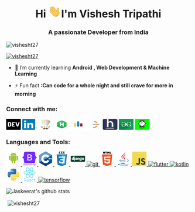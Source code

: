 <h1 align="center">Hi <img src="https://github.com/ABSphreak/ABSphreak/blob/master/gifs/Hi.gif" width="35px">I'm Vishesh Tripathi</h1>
<h3 align="center">A passionate Developer from India</h3>

<p align="left"> <img src="https://komarev.com/ghpvc/?username=vishesht27&label=Profile%20views&color=0e75b6&style=flat" alt="vishesht27" /> </p>

<p align="left"> <a href="https://github.com/ryo-ma/github-profile-trophy"><img src="https://github-profile-trophy.vercel.app/?username=vishesht27" alt="vishesht27" /></a> </p>

- 🌱 I’m currently learning **Android , Web Development & Machine Learning**

- ⚡ Fun fact **:Can code for a whole night and still crave for more in morning**

<h3 align="left">Connect with me:</h3>
<p align="left">
  
<a href="https://dev.to/vishesht27" target="blank"><img align="center" src="https://github.com/Vishesht27/Vishesht27/blob/main/dev1.png" alt="vishesht27" height="30" width="40" /></a>
<a href="https://www.linkedin.com/in/vishesh-tripathi-3a62961b8/" target="blank"><img align="center" src="https://github.com/Vishesht27/Vishesht27/blob/main/linkedin1.jpg" alt="vishesh tripathi" height="30" width="40" /></a>
<a href="https://www.codechef.com/users/vishesht27" target="blank"><img align="center" src="https://github.com/Vishesht27/Vishesht27/blob/main/download.jpg" alt="vishesht27" height="30" width="40" /></a>
<a href="https://www.hackerrank.com/vishesht27" target="blank"><img align="center" src="https://github.com/Vishesht27/Vishesht27/blob/main/HackerRank_logo.png" alt="vishesht27" height="30" width="40" /></a>
<a href="https://codeforces.com/profile/vishesht27" target="blank"><img align="center" src="https://github.com/Vishesht27/Vishesht27/blob/main/codeforces1.png" alt="vishesht27" height="30" width="40" /></a>
<a href="https://www.leetcode.com/vishesht27" target="blank"><img align="center" src="https://github.com/Vishesht27/Vishesht27/blob/main/LeetCode_logo_rvs.png" alt="vishesht27" height="30" width="40" /></a>
<a href="https://www.hackerearth.com/@vishesht27" target="blank"><img align="center" src="https://github.com/Vishesht27/Vishesht27/blob/main/hackerearth1.png" alt="vishesht27" height="30" width="40" /></a>
<a href="https://auth.geeksforgeeks.org/user/vishesht27/profile" target="blank"><img align="center" src="https://github.com/Vishesht27/Vishesht27/blob/main/gfg1.png" alt="vishesht27" height="30" width="40" /></a>
<a href="https://hackernoon.com/u/vishesht27" target="blank"><img align="center" src="https://github.com/Vishesht27/Vishesht27/blob/main/hw2.jpg" alt="vishesht27" height="30" width="40" /></a>

</p>

<h3 align="left">Languages and Tools:</h3>
<p align="left"> <a href="https://developer.android.com" target="_blank"> <img src="https://raw.githubusercontent.com/devicons/devicon/master/icons/android/android-original-wordmark.svg" alt="android" width="40" height="40"/> </a> <a href="https://getbootstrap.com" target="_blank"> <img src="https://raw.githubusercontent.com/devicons/devicon/master/icons/bootstrap/bootstrap-plain-wordmark.svg" alt="bootstrap" width="40" height="40"/> </a> <a href="https://www.w3schools.com/cpp/" target="_blank"> <img src="https://raw.githubusercontent.com/devicons/devicon/master/icons/cplusplus/cplusplus-original.svg" alt="cplusplus" width="40" height="40"/> </a> <a href="https://www.w3schools.com/css/" target="_blank"> <img src="https://raw.githubusercontent.com/devicons/devicon/master/icons/css3/css3-original-wordmark.svg" alt="css3" width="40" height="40"/> </a> <a href="https://www.djangoproject.com/" target="_blank"> <img src="https://raw.githubusercontent.com/devicons/devicon/master/icons/django/django-original.svg" alt="django" width="40" height="40"/> </a> <a href="https://git-scm.com/" target="_blank"> <img src="https://www.vectorlogo.zone/logos/git-scm/git-scm-icon.svg" alt="git" width="40" height="40"/> </a> <a href="https://www.w3.org/html/" target="_blank"> <img src="https://raw.githubusercontent.com/devicons/devicon/master/icons/html5/html5-original-wordmark.svg" alt="html5" width="40" height="40"/> </a> <a href="https://www.java.com" target="_blank"> <img src="https://raw.githubusercontent.com/devicons/devicon/master/icons/java/java-original.svg" alt="java" width="40" height="40"/> </a> <a href="https://developer.mozilla.org/en-US/docs/Web/JavaScript" target="_blank"> <img src="https://raw.githubusercontent.com/devicons/devicon/master/icons/javascript/javascript-original.svg" alt="javascript" width="40" height="40"/> </a><a href="https://flutter.dev" target="_blank"> <img src="https://www.vectorlogo.zone/logos/flutterio/flutterio-icon.svg" alt="flutter" width="40" height="40"/> </a> <a href="https://kotlinlang.org" target="_blank"> <img src="https://www.vectorlogo.zone/logos/kotlinlang/kotlinlang-icon.svg" alt="kotlin" width="40" height="40"/> </a> <a href="https://www.python.org" target="_blank"> <img src="https://raw.githubusercontent.com/devicons/devicon/master/icons/python/python-original.svg" alt="python" width="40" height="40"/> </a> <a href="https://reactjs.org/" target="_blank"> <img src="https://raw.githubusercontent.com/devicons/devicon/master/icons/react/react-original-wordmark.svg" alt="react" width="40" height="40"/> </a> <a href="https://www.tensorflow.org" target="_blank"> <img src="https://www.vectorlogo.zone/logos/tensorflow/tensorflow-icon.svg" alt="tensorflow" width="40" height="40"/> </a> </p>

![Jaskeerat's github stats](https://github-readme-stats.vercel.app/api?username=Vishesht27&show_icons=true&locale=en&theme=radical)

<p>&nbsp;<img align="center" src="https://github-readme-stats.vercel.app/api?username=vishesht27&show_icons=true&locale=en" alt="vishesht27" /></p>


